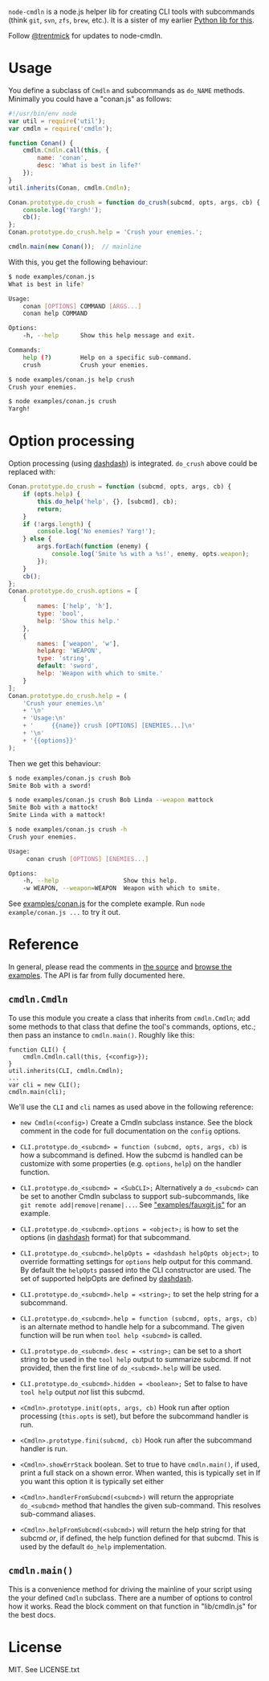 `node-cmdln` is a node.js helper lib for creating CLI tools with subcommands
(think `git`, `svn`, `zfs`, `brew`, etc.). It is a sister of my earlier
[Python lib for this](https://github.com/trentm/cmdln).

Follow <a href="https://twitter.com/intent/user?screen_name=trentmick" target="_blank">@trentmick</a>
for updates to node-cmdln.


# Usage

You define a subclass of `Cmdln` and subcommands as `do_NAME` methods.
Minimally you could have a "conan.js" as follows:

```javascript
#!/usr/bin/env node
var util = require('util');
var cmdln = require('cmdln');

function Conan() {
    cmdln.Cmdln.call(this, {
        name: 'conan',
        desc: 'What is best in life?'
    });
}
util.inherits(Conan, cmdln.Cmdln);

Conan.prototype.do_crush = function do_crush(subcmd, opts, args, cb) {
    console.log('Yargh!');
    cb();
};
Conan.prototype.do_crush.help = 'Crush your enemies.';

cmdln.main(new Conan());  // mainline
```

With this, you get the following behaviour:

```bash
$ node examples/conan.js
What is best in life?

Usage:
    conan [OPTIONS] COMMAND [ARGS...]
    conan help COMMAND

Options:
    -h, --help      Show this help message and exit.

Commands:
    help (?)        Help on a specific sub-command.
    crush           Crush your enemies.

$ node examples/conan.js help crush
Crush your enemies.

$ node examples/conan.js crush
Yargh!
```


# Option processing

Option processing (using [dashdash](https://github.com/trentm/node-dashdash))
is integrated. `do_crush` above could be replaced with:

```javascript
Conan.prototype.do_crush = function (subcmd, opts, args, cb) {
    if (opts.help) {
        this.do_help('help', {}, [subcmd], cb);
        return;
    }
    if (!args.length) {
        console.log('No enemies? Yarg!');
    } else {
        args.forEach(function (enemy) {
            console.log('Smite %s with a %s!', enemy, opts.weapon);
        });
    }
    cb();
};
Conan.prototype.do_crush.options = [
    {
        names: ['help', 'h'],
        type: 'bool',
        help: 'Show this help.'
    },
    {
        names: ['weapon', 'w'],
        helpArg: 'WEAPON',
        type: 'string',
        default: 'sword',
        help: 'Weapon with which to smite.'
    }
];
Conan.prototype.do_crush.help = (
    'Crush your enemies.\n'
    + '\n'
    + 'Usage:\n'
    + '     {{name}} crush [OPTIONS] [ENEMIES...]\n'
    + '\n'
    + '{{options}}'
);
```

Then we get this behaviour:

```bash
$ node examples/conan.js crush Bob
Smite Bob with a sword!

$ node examples/conan.js crush Bob Linda --weapon mattock
Smite Bob with a mattock!
Smite Linda with a mattock!

$ node examples/conan.js crush -h
Crush your enemies.

Usage:
     conan crush [OPTIONS] [ENEMIES...]

Options:
    -h, --help                  Show this help.
    -w WEAPON, --weapon=WEAPON  Weapon with which to smite.
```


See [examples/conan.js](examples/conan.js) for the complete example. Run
`node example/conan.js ...` to try it out.


# Reference

In general, please read the comments in [the source](./lib/cmdln.js) and
[browse the examples](./examples/). The API is far from fully documented here.

## `cmdln.Cmdln`

To use this module you create a class that inherits from `cmdln.Cmdln`; add
some methods to that class that define the tool's commands, options, etc.;
then pass an instance to `cmdln.main()`. Roughly like this:

    function CLI() {
        cmdln.Cmdln.call(this, {<config>});
    }
    util.inherits(CLI, cmdln.Cmdln);
    ...
    var cli = new CLI();
    cmdln.main(cli);

We'll use the `CLI` and `cli` names as used above in the following reference:

- `new Cmdln(<config>)` Create a Cmdln subclass instance. See the block comment
  in the code for full documentation on the `config` options.

- `CLI.prototype.do_<subcmd> = function (subcmd, opts, args, cb)` is how a
  subcommand is defined. How the subcmd is handled can be customize with some
  properties (e.g. `options`, `help`) on the handler function.

- `CLI.prototype.do_<subcmd> = <SubCLI>;` Alternatively a `do_<subcmd>` can
  be set to another Cmdln subclass to support sub-subcommands, like
  `git remote add|remove|rename|...`. See
  ["examples/fauxgit.js"](./examples/fauxgit.js) for an example.

- `CLI.prototype.do_<subcmd>.options = <object>;` is how to set the options
  (in [dashdash](https://github.com/trentm/node-dashdash) format) for that
  subcommand.

- `CLI.prototype.do_<subcmd>.helpOpts = <dashdash helpOpts object>;` to override
  formatting settings for `options` help output for this command. By default
  the `helpOpts` passed into the CLI constructor are used. The set of supported
  helpOpts are defined by
  [dashdash](https://github.com/trentm/node-dashdash#help-config).

- `CLI.prototype.do_<subcmd>.help = <string>;` to set the help string for a
  subcommand.

- `CLI.prototype.do_<subcmd>.help = function (subcmd, opts, args, cb)` is
  an alternate method to handle help for a subcommand. The given function
  will be run when `tool help <subcmd>` is called.

- `CLI.prototype.do_<subcmd>.desc = <string>;` can be set to a short string
  to be used in the `tool help` output to summarize subcmd. If not provided,
  then the first line of `do_<subcmd>.help` will be used.

- `CLI.prototype.do_<subcmd>.hidden = <boolean>;` Set to false to have
  `tool help` output *not* list this subcmd.

- `<Cmdln>.prototype.init(opts, args, cb)` Hook run after option processing
  (`this.opts` is set), but before the subcommand handler is run.

- `<Cmdln>.prototype.fini(subcmd, cb)` Hook run after the subcommand handler is
  run.

- `<Cmdln>.showErrStack` boolean. Set to true to have `cmdln.main()`, if used,
  print a full stack on a shown error. When wanted, this is typically set
  in If you want this option it is typically
  set either

- `<Cmdln>.handlerFromSubcmd(<subcmd>)` will return the appropriate
  `do_<subcmd>` method that handles the given sub-command. This resolves
  sub-command aliases.

- `<Cmdln>.helpFromSubcmd(<subcmd>)` will return the help string for
  that subcmd *or*, if defined, the help function defined for that subcmd.
  This is used by the default `do_help` implementation.


## `cmdln.main()`

This is a convenience method for driving the mainline of your script using
the your defined `Cmdln` subclass. There are a number of options to control
how it works. Read the block comment on that function in "lib/cmdln.js" for
the best docs.


# License

MIT. See LICENSE.txt
